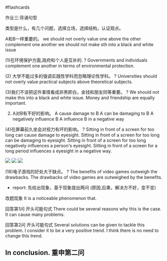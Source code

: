 #flashcards 

作业三:背诵句型

类型是什么，有几个问题，选择立场，选择结构，认证观点。

A和B一样重要的。
we should not overly value one above the other
complement one another
we should not make sth into a black and white issue

(1)在环境保护方面,政府和个人是互补的.
?
Governments and individuals complement one another in terms of environmental protection. <!--SR:!2023-12-11-22-19,1,230-->

(2) 大学不能过多的强调实践性学科而忽略理论性学科。
?
Universities should not overly value practical subjects above theoretical subjects. <!--SR:!2023-12-11-21-52,1,230-->

(3)我们不该把这件事情看成非黑即白，金钱和朋友同等重要。
?
We should not make this into a black and white issue. Money and friendship are equally important.

2. A对B有不好的影响。
A cause damage to B
A can be damaging to B
A negatively influence B
A influence B in a negative way

(4)在屏幕前久坐会对视力有坏的影响。
?
Sitting in front of a screen for too long can cause damage to eyesight.
Sitting in front of a screen for too long can be damaging to eyesight.
Sitting in front of a screen for too long negatively influences a person's eyesight.
Sitting in front of a screen for a long period influences s eyesight in a negative way. <!--SR:!2023-12-11-21-52,1,230-->

![](note/files/Pasted%20image%2020231210135254.png)
![](note/files/Pasted%20image%2020231210142057.png)
![](note/files/Pasted%20image%2020231210142112.png)

(18)电子游戏的好处大于缺点。
?
The benefits of video games outweigh the drawbacks.
The drawbacks of video games are outweighed by the benefits. <!--SR:!2023-12-11-21-55,1,230-->


- report: 先给出现象，基于现象提出两问 (原因,后果，解决方不好，变不变)

改题现象
It is a noticeable phenomenon that.

回答第1问
开头可能句式
There could be several reasons why this is the case.
It can cause many problems.

回答第2问
开头可能句式
Several solutions can be given to tackle this problem.
I consider it to be a very positive trend.
I think there is no need to change this trend.

In conclusion. 重申第二问
- 